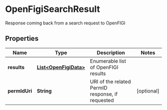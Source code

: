 

# OpenFigiSearchResult

Response coming back from a search request to OpenFIGI

## Properties

| Name | Type | Description | Notes |
|------------ | ------------- | ------------- | -------------|
|**results** | [**List&lt;OpenFigiData&gt;**](OpenFigiData.md) | Enumerable list of OpenFIGI results |  |
|**permIdUri** | **String** | URI of the related PermID response, if requested |  [optional] |



